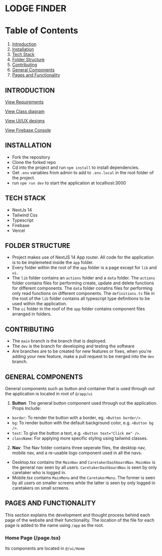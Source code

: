 # LODGE FINDER

# Table of Contents

1. [Introduction](#tech-stack)
2. [Installation](#installation)
3. [Tech Stack](#tech-stack)
4. [Folder Structure](#folder-structure)
5. [Contributing](#contributing)
6. [General Components](#general-components)
7. [Pages and Functionality](#pages-and-functionality)

## INTRODUCTION

[View Requirements](https://docs.google.com/document/d/1_4L2BFDoz68iInp3L81OQj9m-KlrqCPl7jyOyHZxbO0/edit?usp=drive_link)

[View Class diagram](https://drive.google.com/file/d/1NNoc0cHni--XfAeFldqm5FeaACSOUI9m/view?usp=drive_link)

[View UI/UX designs](https://www.figma.com/file/7vCCfwrJ0rINHXtVy2hq3B/Lodge-Finders?type=design&node-id=0%3A1&mode=design&t=WbeP2RSXLlLkXLwv-1)

[View Firebase Console](https://console.firebase.google.com/u/0/project/lodge-finder-29c48/overview)

## INSTALLATION

- Fork the repository
- Clone the forked repo
- Cd into the project and run `npm install` to install dependencies.
- Get `.env` variables from admin to add to `.env.local` in the root folder of the project.
- run `npm run dev` to start the application at localhost:3000

## TECH STACK

- NextJs 14
- Tailwind Css
- Typescript
- Firebase
- Vercel

## FOLDER STRUCTURE

- Project makes use of NextJS 14 App router. All code for the application is to be implemeted inside the `app` folder.
- Every folder within the root of the `app` folder is a page except for `lib` and `ui`.
- The `lib` folder contains an `actions` folder and a `data` folder. The `actions` folder contains files for performing create, update and delete functions for different components. The `data` folder conatins files for performing only read functions on different components. The `definitions.ts` file in the root of the `lib` folder contains all typescript type definitions to be used within the application.
- The `ui` folder in the roof of the `app` folder contains component files arranged in folders.

## CONTRIBUTING

- The `main` branch is the branch that is deployed.
- The `dev` is the branch for developing and testing the software
- Are branches are to be created for new features or fixes, when you're adding your new feature, make a pull request to be merged into the `dev` branch.

## GENERAL COMPONENTS

General components such as button and container that is used through out the application is located in root of `@/app/ui`

1. **Button**: The general button component used through out the application.
   Props Include:

- `border`: To render the button with a border, eg. `<Button border/>`.
- `bg`: To render button with the default background color, e.g. `<Button bg />`.
- `text`: To give the button a text, e.g. `<Button text="Click me" />`.
- `className`: For applying more specific styling using tailwind classes.

2. **Nav**: The Nav folder contains three seperate files, the desktop nav, mobile nav, and a re-usable logo component used in all the navs.

- Desktop.tsx contains the `MainNav` and `CaretakerDashboardNav`. `MainNav` is the general nav seen by all users. `CaretakerDashboardNav` is seen by only caretaker who is logged in.
- Mobile.tsx contains `MainMenu` and the `CaretakerMenu`. The former is seen by all users on smaller screens while the latter is seen by only logged in caretakers on small screens.

## PAGES AND FUNCTIONALITY

This section explains the development and thought process behind each page of the website and their functionality. The location of the file for each page is added to the name using `/app` as the root.

### Home Page (/page.tsx)

Its components are located in `@/ui/Home`
